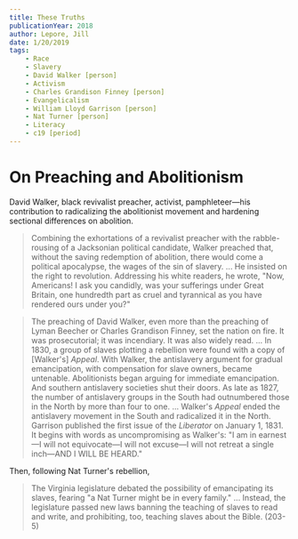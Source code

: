 ```yaml
---
title: These Truths
publicationYear: 2018
author: Lepore, Jill
date: 1/20/2019
tags:
    - Race
    - Slavery
    - David Walker [person]
    - Activism
    - Charles Grandison Finney [person]
    - Evangelicalism
    - William Lloyd Garrison [person]
    - Nat Turner [person]
    - Literacy
    - c19 [period]
---
```


# On Preaching and Abolitionism

David Walker, black revivalist preacher, activist, pamphleteer—his contribution to radicalizing the abolitionist movement and hardening sectional differences on abolition.

> Combining the exhortations of a revivalist preacher with the rabble-rousing of a Jacksonian political candidate, Walker preached that, without the saving redemption of abolition, there would come a political apocalypse, the wages of the sin of slavery. ... He insisted on the right to revolution. Addressing his white readers, he wrote, "Now, Americans! I ask you candidly, was your sufferings under Great Britain, one hundredth part as cruel and tyrannical as you have rendered ours under you?"

> The preaching of David Walker, even more than the preaching of Lyman Beecher or Charles Grandison Finney, set the nation on fire. It was prosecutorial; it was incendiary. It was also widely read. ... In 1830, a group of slaves plotting a rebellion were found with a copy of [Walker's] _Appeal_. With Walker, the antislavery argument for gradual emancipation, with compensation for slave owners, became untenable. Abolitionists began arguing for immediate emancipation. And southern antislavery societies shut their doors. As late as 1827, the number of antislavery groups in the South had outnumbered those in the North by more than four to one. ... Walker's _Appeal_ ended the antislavery movement in the South and radicalized it in the North. Garrison published the first issue of the _Liberator_ on January 1, 1831. It begins with words as uncompromising as Walker's: "I am in earnest—I will not equivocate—I will not excuse—I will not retreat a single inch—AND I WILL BE HEARD."

Then, following Nat Turner's rebellion,

> The Virginia legislature debated the possibility of emancipating its slaves, fearing "a Nat Turner might be in every family." ... Instead, the legislature passed new laws banning the teaching of slaves to read and write, and prohibiting, too, teaching slaves about the Bible. (203-5)
